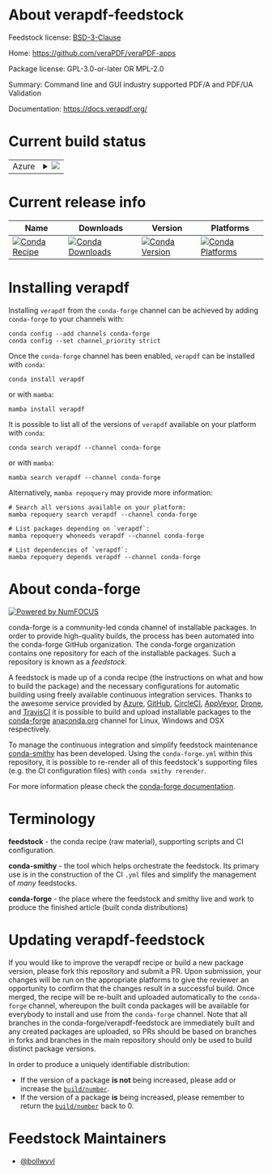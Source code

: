 About verapdf-feedstock
=======================

Feedstock license: [BSD-3-Clause](https://github.com/conda-forge/verapdf-feedstock/blob/main/LICENSE.txt)

Home: https://github.com/veraPDF/veraPDF-apps

Package license: GPL-3.0-or-later OR MPL-2.0

Summary: Command line and GUI industry supported PDF/A and PDF/UA Validation

Documentation: https://docs.verapdf.org/

Current build status
====================


<table>
    
  <tr>
    <td>Azure</td>
    <td>
      <details>
        <summary>
          <a href="https://dev.azure.com/conda-forge/feedstock-builds/_build/latest?definitionId=20543&branchName=main">
            <img src="https://dev.azure.com/conda-forge/feedstock-builds/_apis/build/status/verapdf-feedstock?branchName=main">
          </a>
        </summary>
        <table>
          <thead><tr><th>Variant</th><th>Status</th></tr></thead>
          <tbody><tr>
              <td>linux_64</td>
              <td>
                <a href="https://dev.azure.com/conda-forge/feedstock-builds/_build/latest?definitionId=20543&branchName=main">
                  <img src="https://dev.azure.com/conda-forge/feedstock-builds/_apis/build/status/verapdf-feedstock?branchName=main&jobName=linux&configuration=linux%20linux_64_" alt="variant">
                </a>
              </td>
            </tr><tr>
              <td>osx_64</td>
              <td>
                <a href="https://dev.azure.com/conda-forge/feedstock-builds/_build/latest?definitionId=20543&branchName=main">
                  <img src="https://dev.azure.com/conda-forge/feedstock-builds/_apis/build/status/verapdf-feedstock?branchName=main&jobName=osx&configuration=osx%20osx_64_" alt="variant">
                </a>
              </td>
            </tr><tr>
              <td>win_64</td>
              <td>
                <a href="https://dev.azure.com/conda-forge/feedstock-builds/_build/latest?definitionId=20543&branchName=main">
                  <img src="https://dev.azure.com/conda-forge/feedstock-builds/_apis/build/status/verapdf-feedstock?branchName=main&jobName=win&configuration=win%20win_64_" alt="variant">
                </a>
              </td>
            </tr>
          </tbody>
        </table>
      </details>
    </td>
  </tr>
</table>

Current release info
====================

| Name | Downloads | Version | Platforms |
| --- | --- | --- | --- |
| [![Conda Recipe](https://img.shields.io/badge/recipe-verapdf-green.svg)](https://anaconda.org/conda-forge/verapdf) | [![Conda Downloads](https://img.shields.io/conda/dn/conda-forge/verapdf.svg)](https://anaconda.org/conda-forge/verapdf) | [![Conda Version](https://img.shields.io/conda/vn/conda-forge/verapdf.svg)](https://anaconda.org/conda-forge/verapdf) | [![Conda Platforms](https://img.shields.io/conda/pn/conda-forge/verapdf.svg)](https://anaconda.org/conda-forge/verapdf) |

Installing verapdf
==================

Installing `verapdf` from the `conda-forge` channel can be achieved by adding `conda-forge` to your channels with:

```
conda config --add channels conda-forge
conda config --set channel_priority strict
```

Once the `conda-forge` channel has been enabled, `verapdf` can be installed with `conda`:

```
conda install verapdf
```

or with `mamba`:

```
mamba install verapdf
```

It is possible to list all of the versions of `verapdf` available on your platform with `conda`:

```
conda search verapdf --channel conda-forge
```

or with `mamba`:

```
mamba search verapdf --channel conda-forge
```

Alternatively, `mamba repoquery` may provide more information:

```
# Search all versions available on your platform:
mamba repoquery search verapdf --channel conda-forge

# List packages depending on `verapdf`:
mamba repoquery whoneeds verapdf --channel conda-forge

# List dependencies of `verapdf`:
mamba repoquery depends verapdf --channel conda-forge
```


About conda-forge
=================

[![Powered by
NumFOCUS](https://img.shields.io/badge/powered%20by-NumFOCUS-orange.svg?style=flat&colorA=E1523D&colorB=007D8A)](https://numfocus.org)

conda-forge is a community-led conda channel of installable packages.
In order to provide high-quality builds, the process has been automated into the
conda-forge GitHub organization. The conda-forge organization contains one repository
for each of the installable packages. Such a repository is known as a *feedstock*.

A feedstock is made up of a conda recipe (the instructions on what and how to build
the package) and the necessary configurations for automatic building using freely
available continuous integration services. Thanks to the awesome service provided by
[Azure](https://azure.microsoft.com/en-us/services/devops/), [GitHub](https://github.com/),
[CircleCI](https://circleci.com/), [AppVeyor](https://www.appveyor.com/),
[Drone](https://cloud.drone.io/welcome), and [TravisCI](https://travis-ci.com/)
it is possible to build and upload installable packages to the
[conda-forge](https://anaconda.org/conda-forge) [anaconda.org](https://anaconda.org/)
channel for Linux, Windows and OSX respectively.

To manage the continuous integration and simplify feedstock maintenance
[conda-smithy](https://github.com/conda-forge/conda-smithy) has been developed.
Using the ``conda-forge.yml`` within this repository, it is possible to re-render all of
this feedstock's supporting files (e.g. the CI configuration files) with ``conda smithy rerender``.

For more information please check the [conda-forge documentation](https://conda-forge.org/docs/).

Terminology
===========

**feedstock** - the conda recipe (raw material), supporting scripts and CI configuration.

**conda-smithy** - the tool which helps orchestrate the feedstock.
                   Its primary use is in the construction of the CI ``.yml`` files
                   and simplify the management of *many* feedstocks.

**conda-forge** - the place where the feedstock and smithy live and work to
                  produce the finished article (built conda distributions)


Updating verapdf-feedstock
==========================

If you would like to improve the verapdf recipe or build a new
package version, please fork this repository and submit a PR. Upon submission,
your changes will be run on the appropriate platforms to give the reviewer an
opportunity to confirm that the changes result in a successful build. Once
merged, the recipe will be re-built and uploaded automatically to the
`conda-forge` channel, whereupon the built conda packages will be available for
everybody to install and use from the `conda-forge` channel.
Note that all branches in the conda-forge/verapdf-feedstock are
immediately built and any created packages are uploaded, so PRs should be based
on branches in forks and branches in the main repository should only be used to
build distinct package versions.

In order to produce a uniquely identifiable distribution:
 * If the version of a package **is not** being increased, please add or increase
   the [``build/number``](https://docs.conda.io/projects/conda-build/en/latest/resources/define-metadata.html#build-number-and-string).
 * If the version of a package **is** being increased, please remember to return
   the [``build/number``](https://docs.conda.io/projects/conda-build/en/latest/resources/define-metadata.html#build-number-and-string)
   back to 0.

Feedstock Maintainers
=====================

* [@bollwyvl](https://github.com/bollwyvl/)

